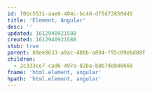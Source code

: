 ```yaml
---
id: f0bc5531-aae6-404c-bc48-df5d73850d45
title: 'Element, Angular'
desc: ''
updated: 1612940921588
created: 1612940921588
stub: true
parent: 80ee8633-a9ac-480b-a894-f95c09ebd00f
children:
  - 2c333ce7-cad6-497a-82ba-b8b7deb88660
fname: 'html.element, angular'
hpath: 'html.element, angular'
---
```



